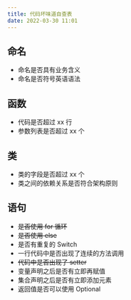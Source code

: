 ```yaml
---
title: 代码坏味道自查表
date: 2022-03-30 11:01
---
```

## 命名
- 命名是否具有业务含义
- 命名是否符号英语语法

## 函数
- 代码是否超过 xx 行
- 参数列表是否超过 xx 个

## 类
- 类的字段是否超过 xx 个
- 类之间的依赖关系是否符合架构原则

## 语句
- ~~是否使用 for 循环~~
- ~~是否使用 else~~
- 是否有重复的 Switch
- 一行代码中是否出现了连续的方法调用
- ~~代码中是否出现了 setter~~
- 变量声明之后是否有立即再赋值
- 集合声明之后是否有立即添加元素
- 返回值是否可以使用 Optional
